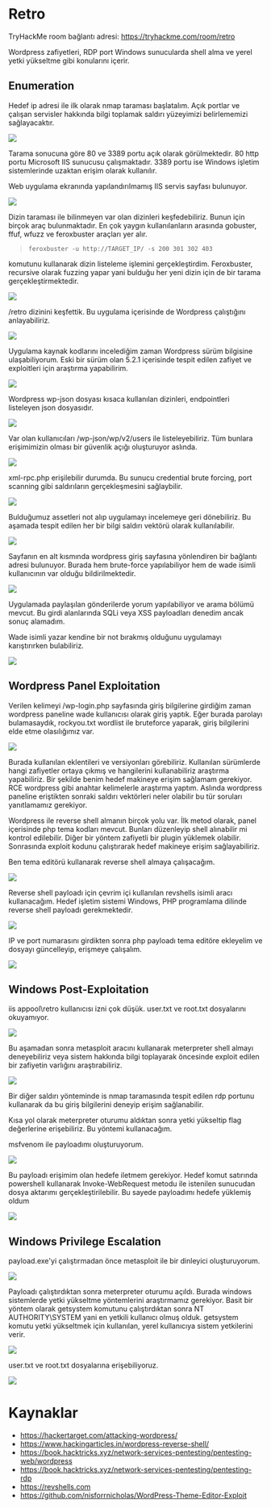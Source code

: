 # Retro 

TryHackMe room bağlantı adresi: https://tryhackme.com/room/retro 

Wordpress zafiyetleri, RDP port  Windows sunucularda shell alma ve yerel yetki yükseltme gibi konularını içerir. 

## Enumeration 

Hedef ip adresi ile ilk olarak nmap taraması başlatalım. Açık portlar ve çalışan servisler hakkında bilgi toplamak saldırı yüzeyimizi belirlememizi sağlayacaktır.

![](../../pics/Pasted%20image%2020231108203738.png)

Tarama sonucuna göre 80 ve 3389 portu açık olarak görülmektedir.  80 http portu Microsoft IIS sunucusu çalışmaktadır. 3389 portu ise Windows işletim sistemlerinde uzaktan erişim olarak kullanılır.

Web uygulama ekranında yapılandırılmamış IIS servis sayfası bulunuyor.

![](../../pics/Pasted%20image%2020231108215305.png)

Dizin taraması ile bilinmeyen var olan dizinleri keşfedebiliriz. Bunun için birçok araç bulunmaktadır. En çok yaygın kullanılanların arasında gobuster, ffuf, wfuzz ve feroxbuster araçları yer alır.

> `feroxbuster -u http://TARGET_IP/ -s 200 301 302 403` 

komutunu kullanarak dizin listeleme işlemini gerçekleştirdim. Feroxbuster, recursive olarak fuzzing yapar yani bulduğu her yeni dizin için de bir tarama gerçekleştirmektedir.

![](../../pics/Pasted%20image%2020231108221731.png)

/retro dizinini keşfettik. Bu uygulama içerisinde de Wordpress çalıştığını anlayabiliriz.

![](../../pics/Pasted%20image%2020231108222119.png)

Uygulama kaynak kodlarını incelediğim zaman Wordpress sürüm bilgisine ulaşabiliyorum. Eski bir sürüm olan 5.2.1 içerisinde tespit edilen zafiyet ve exploitleri için araştırma yapabilirim.

![](../../pics/Pasted%20image%2020231108223322.png)

Wordpress wp-json dosyası kısaca kullanılan dizinleri, endpointleri listeleyen json dosyasıdır.

![](../../pics/Pasted%20image%2020231108231404.png)

Var olan kullanıcıları /wp-json/wp/v2/users ile listeleyebiliriz. Tüm bunlara erişimimizin olması bir güvenlik açığı oluşturuyor aslında.

![](../../pics/Pasted%20image%2020231108230405.png)

xml-rpc.php erişilebilir durumda. Bu sunucu credential brute forcing, port scanning gibi saldırıların gerçekleşmesini sağlaybilir.

![](../../pics/Pasted%20image%2020231108230641.png)

Bulduğumuz assetleri not alıp uygulamayı incelemeye geri dönebiliriz. Bu aşamada tespit edilen her bir bilgi saldırı vektörü olarak kullanılabilir.

![](../../pics/Pasted%20image%2020231108231454.png)

Sayfanın en alt kısmında wordpress giriş sayfasına yönlendiren bir bağlantı adresi bulunuyor. Burada hem brute-force yapılabiliyor hem de wade isimli kullanıcının var olduğu bildirilmektedir.

![](../../pics/Pasted%20image%2020231108231553.png)

Uygulamada paylaşılan gönderilerde yorum yapılabiliyor ve arama bölümü mevcut. Bu girdi alanlarında SQLi veya XSS payloadları denedim ancak sonuç alamadım. 

Wade isimli yazar kendine bir not bırakmış olduğunu uygulamayı karıştırırken bulabiliriz.

![](../../pics/Pasted%20image%2020231108231910.png)

## Wordpress Panel Exploitation 

Verilen kelimeyi /wp-login.php sayfasında giriş bilgilerine girdiğim zaman wordpress paneline wade kullanıcısı olarak giriş yaptık. Eğer burada parolayı bulamasaydık, rockyou.txt wordlist ile bruteforce yaparak, giriş bilgilerini elde etme olasılığımız var.

![](../../pics/Pasted%20image%2020231108232543.png)

Burada kullanılan eklentileri ve versiyonları görebiliriz. Kullanılan sürümlerde hangi zafiyetler ortaya çıkmış ve hangilerini kullanabiliriz araştırma yapabiliriz. Bir şekilde benim hedef makineye erişim sağlamam gerekiyor. RCE wordpress gibi anahtar kelimelerle araştırma yaptım. Aslında wordpress paneline eriştikten sonraki saldırı vektörleri neler olabilir bu tür soruları yanıtlamamız gerekiyor.

Wordpress ile reverse shell almanın birçok yolu var. İlk metod olarak, panel içerisinde php tema kodları mevcut. Bunları düzenleyip shell alınabilir mi kontrol edilebilir. Diğer bir yöntem zafiyetli bir plugin yüklemek olabilir. Sonrasında exploit kodunu çalıştırarak hedef makineye erişim sağlayabiliriz. 

Ben tema editörü kullanarak reverse shell almaya çalışacağım.

![](../../pics/Pasted%20image%2020231108235140.png)

Reverse shell payloadı için çevrim içi kullanılan revshells isimli aracı kullanacağım. Hedef işletim sistemi Windows, PHP programlama dilinde reverse shell payloadı gerekmektedir.

![](../../pics/Pasted%20image%2020231108235814.png)

IP ve port numarasını girdikten sonra php payloadı tema editöre ekleyelim ve dosyayı güncelleyip, erişmeye çalışalım.

![](../../pics/Pasted%20image%2020231109000141.png)

## Windows Post-Exploitation

iis appool\retro kullanıcısı izni çok düşük. user.txt ve root.txt dosyalarını okuyamıyor.

![](../../pics/Pasted%20image%2020231109001103.png)

Bu aşamadan sonra metasploit aracını kullanarak meterpreter shell almayı deneyebiliriz veya sistem hakkında bilgi toplayarak öncesinde exploit edilen bir zafiyetin varlığını araştırabiliriz. 

![](../../pics/Pasted%20image%2020231109001523.png)

Bir diğer saldırı yönteminde is nmap taramasında tespit edilen rdp portunu kullanarak da bu giriş bilgilerini deneyip erişim sağlanabilir.

Kısa yol olarak meterpreter oturumu aldıktan sonra yetki yükseltip flag değerlerine erişebiliriz. Bu yöntemi kullanacağım.

msfvenom ile payloadımı oluşturuyorum.

![](../../pics/Pasted%20image%2020231109001900.png)

Bu payloadı erişimim olan hedefe iletmem gerekiyor. Hedef komut satırında powershell kullanarak Invoke-WebRequest metodu ile istenilen sunucudan dosya aktarımı gerçekleştirilebilir. Bu sayede payloadımı hedefe yüklemiş oldum

![](../../pics/Pasted%20image%2020231109002545.png)

## Windows Privilege Escalation  

payload.exe'yi çalıştırmadan önce metasploit ile bir dinleyici oluşturuyorum.

![](../../pics/Pasted%20image%2020231109003017.png)

Payloadı çalıştırdıktan sonra meterpreter oturumu açıldı. Burada windows sistemlerde yetki yükseltme yöntemlerini araştırmamız gerekiyor. Basit bir yöntem olarak getsystem komutunu çalıştırdıktan sonra NT AUTHORITY\SYSTEM yani en yetkili kullanıcı olmuş olduk. getsystem komutu yetki yükseltmek için kullanılan, yerel kullanıcıya sistem yetkilerini verir.

![](../../pics/Pasted%20image%2020231109003557.png)

user.txt ve root.txt dosyalarına erişebiliyoruz.

![](../../pics/Pasted%20image%2020231109003723.png)

# Kaynaklar
* https://hackertarget.com/attacking-wordpress/
* https://www.hackingarticles.in/wordpress-reverse-shell/
* https://book.hacktricks.xyz/network-services-pentesting/pentesting-web/wordpress
* https://book.hacktricks.xyz/network-services-pentesting/pentesting-rdp
* https://revshells.com
* https://github.com/nisforrnicholas/WordPress-Theme-Editor-Exploit
